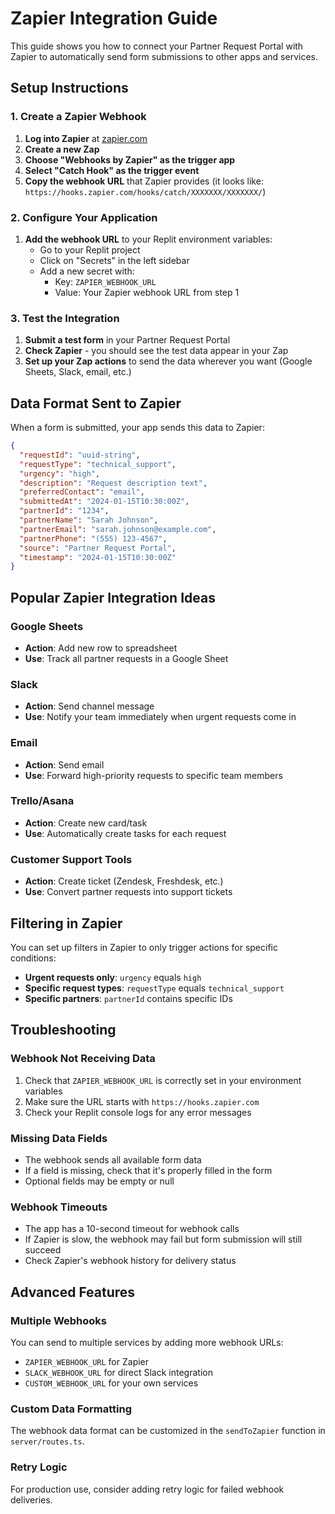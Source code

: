 # Zapier Integration Guide

This guide shows you how to connect your Partner Request Portal with Zapier to automatically send form submissions to other apps and services.

## Setup Instructions

### 1. Create a Zapier Webhook

1. **Log into Zapier** at [zapier.com](https://zapier.com)
2. **Create a new Zap**
3. **Choose "Webhooks by Zapier" as the trigger app**
4. **Select "Catch Hook" as the trigger event**
5. **Copy the webhook URL** that Zapier provides (it looks like: `https://hooks.zapier.com/hooks/catch/XXXXXXX/XXXXXXX/`)

### 2. Configure Your Application

1. **Add the webhook URL** to your Replit environment variables:
   - Go to your Replit project
   - Click on "Secrets" in the left sidebar
   - Add a new secret with:
     - Key: `ZAPIER_WEBHOOK_URL`
     - Value: Your Zapier webhook URL from step 1

### 3. Test the Integration

1. **Submit a test form** in your Partner Request Portal
2. **Check Zapier** - you should see the test data appear in your Zap
3. **Set up your Zap actions** to send the data wherever you want (Google Sheets, Slack, email, etc.)

## Data Format Sent to Zapier

When a form is submitted, your app sends this data to Zapier:

```json
{
  "requestId": "uuid-string",
  "requestType": "technical_support",
  "urgency": "high",
  "description": "Request description text",
  "preferredContact": "email",
  "submittedAt": "2024-01-15T10:30:00Z",
  "partnerId": "1234",
  "partnerName": "Sarah Johnson",
  "partnerEmail": "sarah.johnson@example.com",
  "partnerPhone": "(555) 123-4567",
  "source": "Partner Request Portal",
  "timestamp": "2024-01-15T10:30:00Z"
}
```

## Popular Zapier Integration Ideas

### Google Sheets
- **Action**: Add new row to spreadsheet
- **Use**: Track all partner requests in a Google Sheet

### Slack
- **Action**: Send channel message
- **Use**: Notify your team immediately when urgent requests come in

### Email
- **Action**: Send email
- **Use**: Forward high-priority requests to specific team members

### Trello/Asana
- **Action**: Create new card/task
- **Use**: Automatically create tasks for each request

### Customer Support Tools
- **Action**: Create ticket (Zendesk, Freshdesk, etc.)
- **Use**: Convert partner requests into support tickets

## Filtering in Zapier

You can set up filters in Zapier to only trigger actions for specific conditions:

- **Urgent requests only**: `urgency` equals `high`
- **Specific request types**: `requestType` equals `technical_support`
- **Specific partners**: `partnerId` contains specific IDs

## Troubleshooting

### Webhook Not Receiving Data
1. Check that `ZAPIER_WEBHOOK_URL` is correctly set in your environment variables
2. Make sure the URL starts with `https://hooks.zapier.com`
3. Check your Replit console logs for any error messages

### Missing Data Fields
- The webhook sends all available form data
- If a field is missing, check that it's properly filled in the form
- Optional fields may be empty or null

### Webhook Timeouts
- The app has a 10-second timeout for webhook calls
- If Zapier is slow, the webhook may fail but form submission will still succeed
- Check Zapier's webhook history for delivery status

## Advanced Features

### Multiple Webhooks
You can send to multiple services by adding more webhook URLs:
- `ZAPIER_WEBHOOK_URL` for Zapier
- `SLACK_WEBHOOK_URL` for direct Slack integration
- `CUSTOM_WEBHOOK_URL` for your own services

### Custom Data Formatting
The webhook data format can be customized in the `sendToZapier` function in `server/routes.ts`.

### Retry Logic
For production use, consider adding retry logic for failed webhook deliveries.